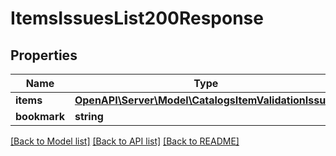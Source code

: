 # ItemsIssuesList200Response

## Properties
Name | Type | Description | Notes
------------ | ------------- | ------------- | -------------
**items** | [**OpenAPI\Server\Model\CatalogsItemValidationIssues**](CatalogsItemValidationIssues.md) |  | 
**bookmark** | **string** |  | [optional] 

[[Back to Model list]](../README.md#documentation-for-models) [[Back to API list]](../README.md#documentation-for-api-endpoints) [[Back to README]](../README.md)


